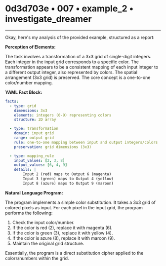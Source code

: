 # 0d3d703e • 007 • example_2 • investigate_dreamer

---
Okay, here's my analysis of the provided example, structured as a report:

**Perception of Elements:**

The task involves a transformation of a 3x3 grid of single-digit integers.  Each integer in the input grid corresponds to a specific color. The transformation appears to be a consistent mapping of each input integer to a different output integer, also represented by colors. The spatial arrangement (3x3 grid) is preserved. The core concept is a one-to-one color/number mapping.

**YAML Fact Block:**



```yaml
facts:
  - type: grid
    dimensions: 3x3
    elements: integers (0-9) representing colors
    structure: 2D array

  - type: transformation
    domain: input grid
    range: output grid
    rule: one-to-one mapping between input and output integers/colors
    preservation: grid dimensions (3x3)

  - type: mapping_rule
    input_values: [2, 3, 8]
    output_values: [6, 4, 9]
    details: |
        Input 2 (red) maps to Output 6 (magenta)
        Input 3 (green) maps to Output 4 (yellow)
        Input 8 (azure) maps to Output 9 (maroon)
```



**Natural Language Program:**

The program implements a simple color substitution. It takes a 3x3 grid of colored pixels as input.  For each pixel in the input grid, the program performs the following:

1.  Check the input color/number.
2.  If the color is red (2), replace it with magenta (6).
3.  If the color is green (3), replace it with yellow (4).
4.  If the color is azure (8), replace it with maroon (9).
5.  Maintain the original grid structure.

Essentially, the program is a direct substitution cipher applied to the colors/numbers within the grid.


